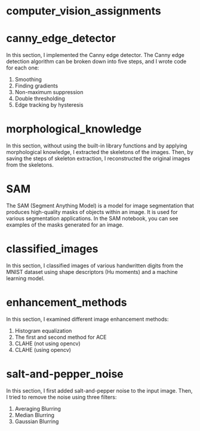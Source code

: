 # computer_vision_assignments
# canny_edge_detector
In this section, I implemented the Canny edge detector. The Canny edge detection algorithm can be broken down into five steps, and I wrote code for each one:
1. Smoothing
2. Finding gradients
3. Non-maximum suppression
4. Double thresholding
5. Edge tracking by hysteresis
# morphological_knowledge
In this section, without using the built-in library functions and by applying morphological knowledge, I extracted the skeletons of the images. Then, by saving the steps of skeleton extraction, I reconstructed the original images from the skeletons.
# SAM
The SAM (Segment Anything Model) is a model for image segmentation that produces high-quality masks of objects within an image. It is used for various segmentation applications. In the SAM notebook, you can see examples of the masks generated for an image.
# classified_images
In this section, I classified images of various handwritten digits from the MNIST dataset using shape descriptors (Hu moments) and a machine learning model.
# enhancement_methods
In this section, I examined different image enhancement methods:
1. Histogram equalization
2. The first and second method for ACE
3. CLAHE (not using opencv)
4. CLAHE (using opencv)
# salt-and-pepper_noise
In this section, I first added salt-and-pepper noise to the input image. Then, I tried to remove the noise using three filters:
1. Averaging Blurring
2. Median Blurring
3. Gaussian Blurring
